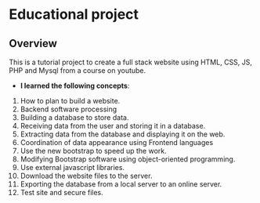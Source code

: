# Educational project

## Overview
This is a tutorial project to create a full stack website using HTML, CSS, JS, PHP and Mysql from a course on youtube.

- **I learned the following concepts**:
1. How to plan to build a website.
2. Backend software processing
3. Building a database to store data.
4. Receiving data from the user and storing it in a database.
5. Extracting data from the database and displaying it on the web.
6. Coordination of data appearance using Frontend languages
7. Use the new bootstrap to speed up the work.
8. Modifying Bootstrap software using object-oriented programming.
9. Use external javascript libraries.
10. Download the website files to the server.
11. Exporting the database from a local server to an online server.
12. Test site and secure files.

